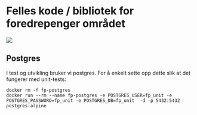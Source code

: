 # Felles kode / bibliotek for foredrepenger området

![](https://github.com/navikt/fp-felles/workflows/Bygg%20og%20deploy/badge.svg)

## Postgres
I test og utvikling bruker vi postgres. For å enkelt sette opp dette slik at det fungerer med unit-tests:
```
docker rm -f fp-postgres
docker run --rm --name fp-postgres -e POSTGRES_USER=fp_unit -e POSTGRES_PASSWORD=fp_unit -e POSTGRES_DB=fp_unit  -d -p 5432:5432 postgres:alpine
```
